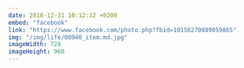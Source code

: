 ```yaml
---
date: 2018-12-31 10:12:12 +0200
embed: "facebook"
link: "https://www.facebook.com/photo.php?fbid=10156270889059865"
img: "/img/life/00940_item.md.jpg"
imageWidth: 728
imageHeight: 960
---
```

